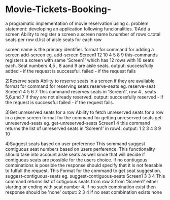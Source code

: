 # Movie-Tickets-Booking-
 a programatic implementation of movie reservation using c.
problem statement:
developing an application following funcionalities.
1)Add a screen
Ability to register a screen
a.screen name
b.number of rows
c.total seats per row
d.list of aisle seats for each row

screen name is the primary identifier.
format for command for adding  a screen
add-screen <screen-name> <number-of-rows> <total-seats-per-row> <space-separated-list-of-aisle-seats>
eg.
 add-screen Screen1 12 10 4 5 8 9
 this-commands registers a screen with same 'Screen1' which has 12 rows with 10 seats each. Seat numbers 4,5 , 8 aand 9 are aisle seats.
 output:
 successfully added - if the request is successful.
 failed  -   if the request fails
 
2)Reserve seats
Ability to  reserve seats in a screen if they are available
format for command for reserving seats
reserve-seats <screen-name> <row-number> <space-separated-list-of-seats-to-be-reserved>
 eg.
 reserve-seat Screen1 4 5 6 7
 This command reserves seats in 'Screen1', row 4 , seats 5,6,and 7 if they are not already reserved.
 output:
 successfully reserved - if the request is successful
 failed - if the request fails.

3)Get unreserved seats for a row
Ability to fetch unreserved seats for a row in a given screen
format for the command for getting unreserved seats
get-unreserved-seats <screen-name> <row-number>
 eg.
 get-unreserved-seats Screen1 4
 this command returns the list of unreserved seats in 'Screen1' in row4.
 output:
 1 2 3 4 8 9 10
 
4)Suggest seats based on user preference
This sommand suggest contiguous seat numbers based on users perference. This functionality should take into account aisle seats as well since that will decide if contiguous seats are possible for the users choice. if no contiugous combinations is possible the response should specify that it is not feasable to fulfull the request. This Format for the command to get seat suggestion.
suggest-contiguous-seats <screen-name> <number-of-seats> <row-number> <choice-of-seat-number>
 eg.
 suggest-contiguous-seats Screen1 3 3 4
 This command returns list of cotiguous seats from row 3 from 'Screen1' either starting or ending with seat number 4. if no such combination exist then response should be 'none'
 output:
 2 3 4
 if no seat combination exists
 none
